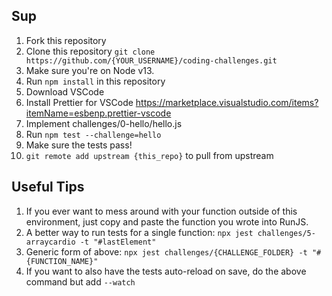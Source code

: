## Sup

1. Fork this repository
1. Clone this repository `git clone https://github.com/{YOUR_USERNAME}/coding-challenges.git`
1. Make sure you're on Node v13.
1. Run `npm install` in this repository
1. Download VSCode
1. Install Prettier for VSCode https://marketplace.visualstudio.com/items?itemName=esbenp.prettier-vscode
1. Implement challenges/0-hello/hello.js
1. Run `npm test --challenge=hello`
1. Make sure the tests pass!
1. `git remote add upstream {this_repo}` to pull from upstream

## Useful Tips

1. If you ever want to mess around with your function outside of this environment, just copy and paste the function you wrote into RunJS.
1. A better way to run tests for a single function: `npx jest challenges/5-arraycardio -t "#lastElement"`
1. Generic form of above: `npx jest challenges/{CHALLENGE_FOLDER} -t "#{FUNCTION_NAME}"`
1. If you want to also have the tests auto-reload on save, do the above command but add `--watch`
